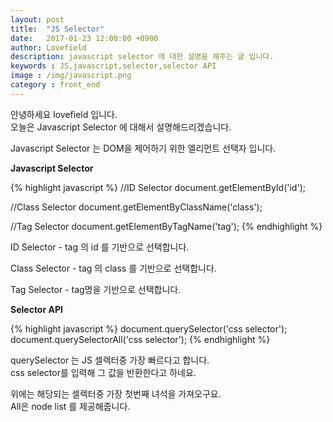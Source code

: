 ```yaml
---
layout: post
title:  "JS Selector"
date:   2017-01-23 12:00:00 +0900
author: Lovefield
description: javascript selector 에 대한 설명을 해주는 글 입니다.
keywords : JS,javascript,selector,selector API
image : /img/javascript.png
category : front_end
---
```


안녕하세요 lovefield 입니다.<br>
오늘은 <span class="blue">Javascript Selector</span> 에 대해서 설명해드리겠습니다.

<span class="blue">Javascript Selector</span> 는 DOM을 제어하기 위한 엘리먼트 선택자 입니다.
<div class="emp40"></div>
<p class="h2"><b>Javascript Selector</b></p>

{% highlight javascript %}
//ID Selector
document.getElementById('id');

//Class Selector
document.getElementByClassName('class');

//Tag Selector
document.getElementByTagName('tag');
{% endhighlight %}

ID Selector - tag 의 id 를 기반으로 선택합니다.

Class Selector - tag 의 class 를 기반으로 선택합니다.

Tag Selector - tag명을 기반으로 선택합니다.

<div class="emp40"></div>
<p class="h2"><b>Selector API</b></p>

{% highlight javascript %}
document.querySelector('css selector');
document.querySelectorAll('css selector');
{% endhighlight %}

querySelector 는 JS 셀렉터중 가장 빠르다고 합니다.<br>
css selector를 입력해 그 값을 반환한다고 하네요.

위에는 해당되는 셀렉터중 가장 첫번째 녀석을 가져오구요.<br>
All은 node list 를 제공해줍니다.